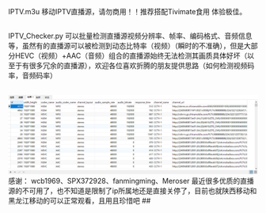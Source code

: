 IPTV.m3u 移动IPTV直播源，请勿商用！！推荐搭配Tivimate食用 体验极佳。
##
IPTV_Checker.py 可以批量检测直播源视频分辨率、帧率、编码格式、音频信息等，虽然有的直播源可以被检测到动态比特率（视频）（瞬时的不准确），但是大部分HEVC（视频）+AAC（音频）组合的直播源始终无法检测其画质具体好坏（以至于有很多冗余的直播源），欢迎各位喜欢折腾的朋友提供思路（如何检测视频码率，音频码率）
##
<img src="https://github.com/yue365/IPTV/blob/master/sample-2024-01-30_12-13-19.png"/>
感谢：
wcb1969、SPX372928、fanmingming、Meroser
最近很多优质的直播源的不可用了，也不知道是限制了ip所属地还是直接关停了，目前也就陕西移动和黑龙江移动的可以正常观看，且用且珍惜吧
##
